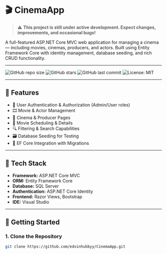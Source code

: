 # 🎬 CinemaApp

> ⚠️ **This project is still under active development. Expect changes, improvements, and occasional bugs!**

A full-featured ASP.NET Core MVC web application for managing a cinema — including movies, cinemas, producers, and actors. Built using Entity Framework Core with identity management, database seeding, and rich CRUD functionality.

---

![GitHub repo size](https://img.shields.io/github/repo-size/edvinhubbyy/CinemaApp)
![GitHub stars](https://img.shields.io/github/stars/edvinhubbyy/CinemaApp?style=social)
![GitHub last commit](https://img.shields.io/github/last-commit/edvinhubbyy/CinemaApp)
![License: MIT](https://img.shields.io/badge/License-MIT-blue.svg)

---

## 📌 Features

- 🔐 User Authentication & Authorization (Admin/User roles)
- 🎞️ Movie & Actor Management
- 🏢 Cinema & Producer Pages
- 📅 Movie Scheduling & Details
- 🔍 Filtering & Search Capabilities
- 🗃️ Database Seeding for Testing
- 💾 EF Core Integration with Migrations

---

## 🧱 Tech Stack

- **Framework:** ASP.NET Core MVC
- **ORM:** Entity Framework Core
- **Database:** SQL Server
- **Authentication:** ASP.NET Core Identity
- **Frontend:** Razor Views, Bootstrap
- **IDE:** Visual Studio

---

## 🚀 Getting Started

### 1. Clone the Repository
```bash
git clone https://github.com/edvinhubbyy/CinemaApp.git
